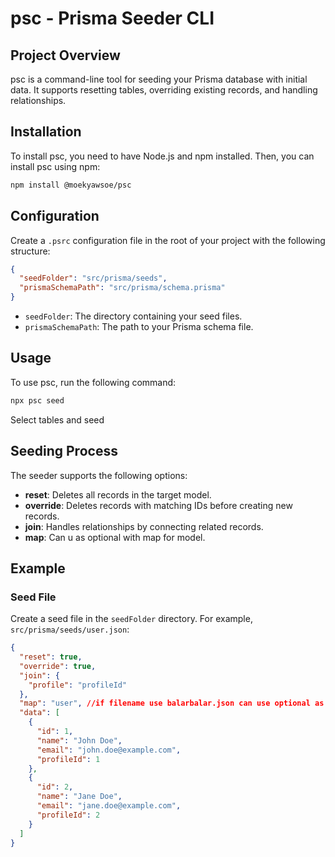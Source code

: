 # psc - Prisma Seeder CLI

## Project Overview

psc is a command-line tool for seeding your Prisma database with initial data. It supports resetting tables, overriding existing records, and handling relationships.

## Installation

To install psc, you need to have Node.js and npm installed. Then, you can install psc using npm:

```bash
npm install @moekyawsoe/psc
```

## Configuration

Create a `.psrc` configuration file in the root of your project with the following structure:

```json
{
  "seedFolder": "src/prisma/seeds",
  "prismaSchemaPath": "src/prisma/schema.prisma"
}
```

- `seedFolder`: The directory containing your seed files.
- `prismaSchemaPath`: The path to your Prisma schema file.

## Usage

To use psc, run the following command:

```bash
npx psc seed
```

Select tables and seed

## Seeding Process

The seeder supports the following options:

- **reset**: Deletes all records in the target model.
- **override**: Deletes records with matching IDs before creating new records.
- **join**: Handles relationships by connecting related records.
- **map**: Can u as optional with map for model.

## Example

### Seed File

Create a seed file in the `seedFolder` directory. For example, `src/prisma/seeds/user.json`:

```json
{
  "reset": true,
  "override": true,
  "join": {
    "profile": "profileId"
  },
  "map": "user", //if filename use balarbalar.json can use optional as map for model
  "data": [
    {
      "id": 1,
      "name": "John Doe",
      "email": "john.doe@example.com",
      "profileId": 1
    },
    {
      "id": 2,
      "name": "Jane Doe",
      "email": "jane.doe@example.com",
      "profileId": 2
    }
  ]
}
```
